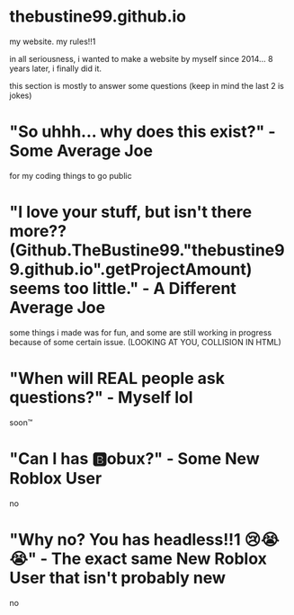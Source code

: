 # thebustine99.github.io
my website. my rules!!1

in all seriousness, i wanted to make a website by myself since 2014... 8 years later, i finally did it.

this section is mostly to answer some questions (keep in mind the last 2 is jokes)
# "So uhhh... why does this exist?" - Some Average Joe
for my coding things to go public
# "I love your stuff, but isn't there more?? (Github.TheBustine99."thebustine99.github.io".getProjectAmount) seems too little." - A Different Average Joe
some things i made was for fun, and some are still working in progress because of some certain issue. (LOOKING AT YOU, COLLISION IN HTML)
# "When will REAL people ask questions?" - Myself lol
soon™
# "Can I has 🅱️obux?" - Some New Roblox User
no
# "Why no? You has headless!!1 😢😭😭" - The exact same New Roblox User that isn't probably new
no
